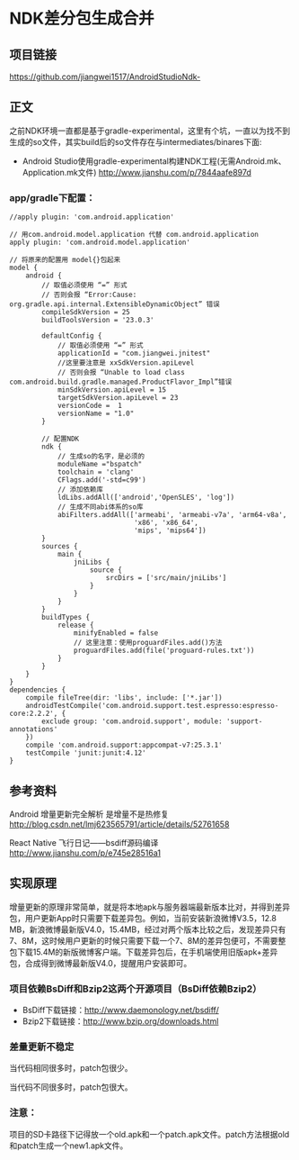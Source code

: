 # NDK差分包生成合并

## 项目链接
<https://github.com/jiangwei1517/AndroidStudioNdk->

## 正文
之前NDK环境一直都是基于gradle-experimental，这里有个坑，一直以为找不到生成的so文件，其实build后的so文件存在与intermediates/binares下面:

* Android Studio使用gradle-experimental构建NDK工程(无需Android.mk、Application.mk文件)
<http://www.jianshu.com/p/7844aafe897d>

### app/gradle下配置：
	//apply plugin: 'com.android.application'

	// 用com.android.model.application 代替 com.android.application
	apply plugin: 'com.android.model.application'

	// 将原来的配置用 model{}包起来
	model {
	    android {
	        // 取值必须使用 “=” 形式
	        // 否则会报 “Error:Cause: org.gradle.api.internal.ExtensibleDynamicObject” 错误
	        compileSdkVersion = 25
	        buildToolsVersion = '23.0.3'

	        defaultConfig {
	            // 取值必须使用 “=” 形式
	            applicationId = "com.jiangwei.jnitest"
	            //这里要注意是 xxSdkVersion.apiLevel
	            // 否则会报 “Unable to load class com.android.build.gradle.managed.ProductFlavor_Impl”错误
	            minSdkVersion.apiLevel = 15
	            targetSdkVersion.apiLevel = 23
	            versionCode =  1
	            versionName = "1.0"
	        }

	        // 配置NDK
	        ndk {
	            // 生成so的名字，是必须的
	            moduleName ="bspatch"
	            toolchain = 'clang'
	            CFlags.add('-std=c99')
	            // 添加依赖库
	            ldLibs.addAll(['android','OpenSLES', 'log'])
	            // 生成不同abi体系的so库
	            abiFilters.addAll(['armeabi', 'armeabi-v7a', 'arm64-v8a',
	                               'x86', 'x86_64',
	                               'mips', 'mips64'])
	        }
	        sources {
	            main {
	                jniLibs {
	                    source {
	                        srcDirs = ['src/main/jniLibs']
	                    }
	                }
	            }
	        }
	        buildTypes {
	            release {
	                minifyEnabled = false
	                // 这里注意：使用proguardFiles.add()方法
	                proguardFiles.add(file('proguard-rules.txt'))
	            }
	        }
	    }
	}
	dependencies {
	    compile fileTree(dir: 'libs', include: ['*.jar'])
	    androidTestCompile('com.android.support.test.espresso:espresso-core:2.2.2', {
	        exclude group: 'com.android.support', module: 'support-annotations'
	    })
	    compile 'com.android.support:appcompat-v7:25.3.1'
	    testCompile 'junit:junit:4.12'
	}

## 参考资料
 Android 增量更新完全解析 是增量不是热修复
<http://blog.csdn.net/lmj623565791/article/details/52761658>

React Native 飞行日记——bsdiff源码编译
<http://www.jianshu.com/p/e745e28516a1>

## 实现原理
增量更新的原理非常简单，就是将本地apk与服务器端最新版本比对，并得到差异包，用户更新App时只需要下载差异包。例如，当前安装新浪微博V3.5，12.8 MB，新浪微博最新版V4.0，15.4MB，经过对两个版本比较之后，发现差异只有7、8M，这时候用户更新的时候只需要下载一个7、8M的差异包便可，不需要整包下载15.4M的新版微博客户端。下载差异包后，在手机端使用旧版apk+差异包，合成得到微博最新版V4.0，提醒用户安装即可。

### 项目依赖BsDiff和Bzip2这两个开源项目（BsDiff依赖Bzip2）

*  BsDiff下载链接：<http://www.daemonology.net/bsdiff/>
*  Bzip2下载链接：<http://www.bzip.org/downloads.html>

### 差量更新不稳定
当代码相同很多时，patch包很少。

当代码不同很多时，patch包很大。

### 注意：
项目的SD卡路径下记得放一个old.apk和一个patch.apk文件。patch方法根据old和patch生成一个new1.apk文件。